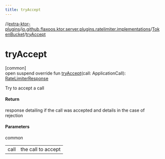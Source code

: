 ```yaml
---
title: tryAccept
---
```


//[extra-ktor-plugins](../../../index.md)/[io.github.flaxoos.ktor.server.plugins.ratelimiter.implementations](../index.md)/[TokenBucket](index.md)/[tryAccept](try-accept.md)

# tryAccept

[common]\
open suspend override fun [tryAccept](try-accept.md)(call:
ApplicationCall): [RateLimiterResponse](../../io.github.flaxoos.ktor.server.plugins.ratelimiter/-rate-limiter-response/index.md)

Try to accept a call

#### Return

response detailing if the call was accepted and details in the case of rejection

#### Parameters

common

|      |                    |
|------|--------------------|
| call | the call to accept |




